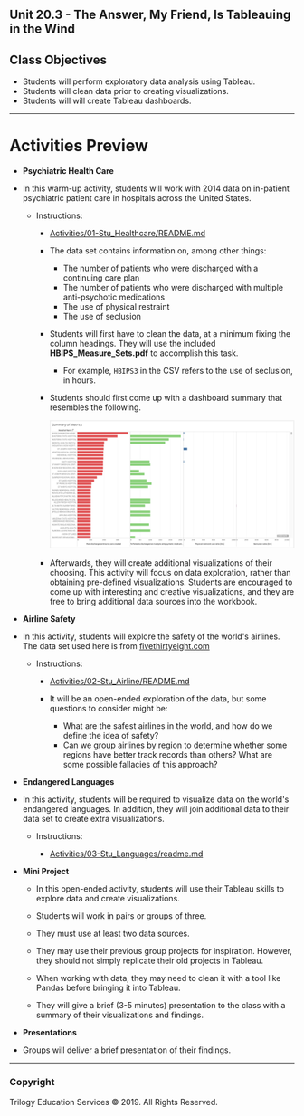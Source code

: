## Unit 20.3 - The Answer, My Friend, Is Tableauing in the Wind

## Class Objectives

* Students will perform exploratory data analysis using Tableau.
* Students will clean data prior to creating visualizations.
* Students will will create Tableau dashboards.

- - -

# Activities Preview

* **Psychiatric Health Care**
* In this warm-up activity, students will work with 2014 data on in-patient psychiatric patient care in hospitals across the United States.

  * Instructions:
  
    * [Activities/01-Stu_Healthcare/README.md](Activities/01-Stu_Healthcare/README.md)

    * The data set contains information on, among other things:

      * The number of patients who were discharged with a continuing care plan
      * The number of patients who were discharged with multiple anti-psychotic medications
      * The use of physical restraint
      * The use of seclusion

    * Students will first have to clean the data, at a minimum fixing the column headings. They will use the included **HBIPS_Measure_Sets.pdf** to accomplish this task.

      * For example, `HBIPS3` in the CSV refers to the use of seclusion, in hours.

    * Students should first come up with a dashboard summary that resembles the following.

      ![Images/dashboard1.png](Images/dashboard1.png)

    * Afterwards, they will create additional visualizations of their choosing. This activity will focus on data exploration, rather than obtaining pre-defined visualizations. Students are encouraged to come up with interesting and creative visualizations, and they are free to bring additional data sources into the workbook.

* **Airline Safety**
* In this activity, students will explore the safety of the world's airlines. The data set used here is from [fivethirtyeight.com](https://github.com/fivethirtyeight/data/tree/master/airline-safety)

  * Instructions:
  
    * [Activities/02-Stu_Airline/README.md](Activities/02-Stu_Airline/README.md)

    * It will be an open-ended exploration of the data, but some questions to consider might be:

      * What are the safest airlines in the world, and how do we define the idea of safety?
      * Can we group airlines by region to determine whether some regions have better track records than others? What are some possible fallacies of this approach?

* **Endangered Languages**
* In this activity, students will be required to visualize data on the world's endangered languages. In addition, they will join additional data to their data set to create extra visualizations.

  * Instructions:
  
    * [Activities/03-Stu_Languages/readme.md](Activities/03-Stu_Languages/README.md)

* **Mini Project**

  * In this open-ended activity, students will use their Tableau skills to explore data and create visualizations.

  * Students will work in pairs or groups of three.

  * They must use at least two data sources.

  * They may use their previous group projects for inspiration. However, they should not simply replicate their old projects in Tableau.

  * When working with data, they may need to clean it with a tool like Pandas before bringing it into Tableau.

  * They will give a brief (3-5 minutes) presentation to the class with a summary of their visualizations and findings.

* **Presentations**
* Groups will deliver a brief presentation of their findings.

- - -

### Copyright

Trilogy Education Services © 2019. All Rights Reserved.
